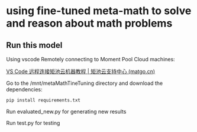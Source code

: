 # using fine-tuned meta-math to solve and reason about math problems

## Run this model

Using vscode Remotely connecting to Moment Pool Cloud machines:

[VS Code 远程连接矩池云机器教程 | 矩池云支持中心 (matgo.cn)](https://matgo.cn/supports/doc-vscode-connect-matpool/)

Go to the /mnt/metaMathTineTuning directory and download the dependencies:

```python
pip install requirements.txt
```

Run evaluated_new.py for generating new results 

Run test.py for testing

